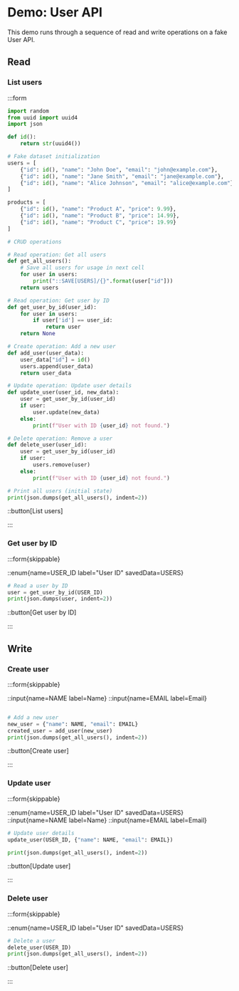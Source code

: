# Demo: User API

This demo runs through a sequence of read and write operations on a fake User API.

## Read

### List users

:::form

```python
import random
from uuid import uuid4
import json

def id():
    return str(uuid4())

# Fake dataset initialization
users = [
    {"id": id(), "name": "John Doe", "email": "john@example.com"},
    {"id": id(), "name": "Jane Smith", "email": "jane@example.com"},
    {"id": id(), "name": "Alice Johnson", "email": "alice@example.com"}
]

products = [
    {"id": id(), "name": "Product A", "price": 9.99},
    {"id": id(), "name": "Product B", "price": 14.99},
    {"id": id(), "name": "Product C", "price": 19.99}
]

# CRUD operations

# Read operation: Get all users
def get_all_users():
    # Save all users for usage in next cell
    for user in users:
        print("::SAVE[USERS]/{}".format(user["id"]))
    return users

# Read operation: Get user by ID
def get_user_by_id(user_id):
    for user in users:
        if user['id'] == user_id:
            return user
    return None

# Create operation: Add a new user
def add_user(user_data):
    user_data["id"] = id()
    users.append(user_data)
    return user_data

# Update operation: Update user details
def update_user(user_id, new_data):
    user = get_user_by_id(user_id)
    if user:
        user.update(new_data)
    else:
        print(f"User with ID {user_id} not found.")

# Delete operation: Remove a user
def delete_user(user_id):
    user = get_user_by_id(user_id)
    if user:
        users.remove(user)
    else:
        print(f"User with ID {user_id} not found.")

# Print all users (initial state)
print(json.dumps(get_all_users(), indent=2))
```

::button[List users]

:::

### Get user by ID

:::form{skippable}

::enum{name=USER_ID label="User ID" savedData=USERS}

```python
# Read a user by ID
user = get_user_by_id(USER_ID)
print(json.dumps(user, indent=2))
```

::button[Get user by ID]

:::

## Write

### Create user

:::form{skippable}

::input{name=NAME label=Name}
::input{name=EMAIL label=Email}

```python

# Add a new user
new_user = {"name": NAME, "email": EMAIL}
created_user = add_user(new_user)
print(json.dumps(get_all_users(), indent=2))
```

::button[Create user]

:::

### Update user

:::form{skippable}

::enum{name=USER_ID label="User ID" savedData=USERS}
::input{name=NAME label=Name}
::input{name=EMAIL label=Email}

```python
# Update user details
update_user(USER_ID, {"name": NAME, "email": EMAIL})

print(json.dumps(get_all_users(), indent=2))
```

::button[Update user]

:::

### Delete user

:::form{skippable}

::enum{name=USER_ID label="User ID" savedData=USERS}

```python
# Delete a user
delete_user(USER_ID)
print(json.dumps(get_all_users(), indent=2))
```

::button[Delete user]

:::
